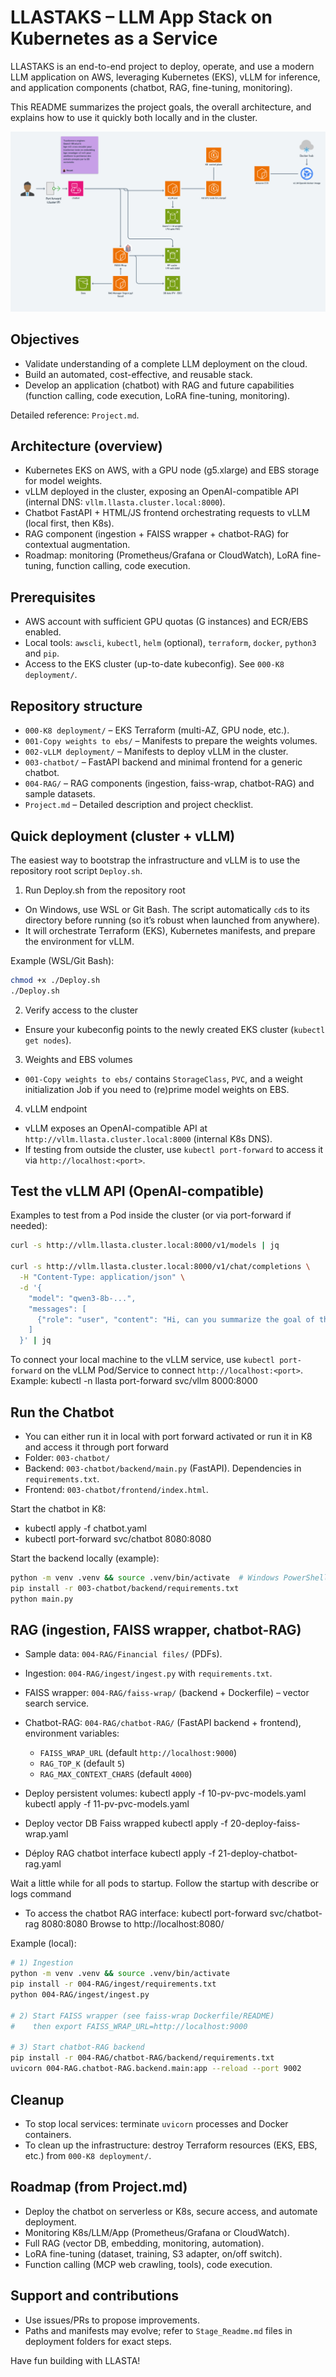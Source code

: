 # LLASTAKS – LLM App Stack on Kubernetes as a Service

LLASTAKS is an end-to-end project to deploy, operate, and use a modern LLM application on AWS, leveraging Kubernetes (EKS), vLLM for inference, and application components (chatbot, RAG, fine-tuning, monitoring).

This README summarizes the project goals, the overall architecture, and explains how to use it quickly both locally and in the cluster.

![Project schema](Doc/schema.png)

## Objectives
- Validate understanding of a complete LLM deployment on the cloud.
- Build an automated, cost-effective, and reusable stack.
- Develop an application (chatbot) with RAG and future capabilities (function calling, code execution, LoRA fine-tuning, monitoring).

Detailed reference: `Project.md`.


## Architecture (overview)
- Kubernetes EKS on AWS, with a GPU node (g5.xlarge) and EBS storage for model weights.
- vLLM deployed in the cluster, exposing an OpenAI-compatible API (internal DNS: `vllm.llasta.cluster.local:8000`).
- Chatbot FastAPI + HTML/JS frontend orchestrating requests to vLLM (local first, then K8s).
- RAG component (ingestion + FAISS wrapper + chatbot-RAG) for contextual augmentation.
- Roadmap: monitoring (Prometheus/Grafana or CloudWatch), LoRA fine-tuning, function calling, code execution.


## Prerequisites
- AWS account with sufficient GPU quotas (G instances) and ECR/EBS enabled.
- Local tools: `awscli`, `kubectl`, `helm` (optional), `terraform`, `docker`, `python3` and `pip`.
- Access to the EKS cluster (up-to-date kubeconfig). See `000-K8 deployment/`.


## Repository structure
- `000-K8 deployment/` – EKS Terraform (multi-AZ, GPU node, etc.).
- `001-Copy weights to ebs/` – Manifests to prepare the weights volumes.
- `002-vLLM deployment/` – Manifests to deploy vLLM in the cluster.
- `003-chatbot/` – FastAPI backend and minimal frontend for a generic chatbot.
- `004-RAG/` – RAG components (ingestion, faiss-wrap, chatbot-RAG) and sample datasets.
- `Project.md` – Detailed description and project checklist.


## Quick deployment (cluster + vLLM)
The easiest way to bootstrap the infrastructure and vLLM is to use the repository root script `Deploy.sh`.

1) Run Deploy.sh from the repository root
- On Windows, use WSL or Git Bash. The script automatically `cd`s to its directory before running (so it’s robust when launched from anywhere).
- It will orchestrate Terraform (EKS), Kubernetes manifests, and prepare the environment for vLLM.

Example (WSL/Git Bash):
```bash
chmod +x ./Deploy.sh
./Deploy.sh
```

2) Verify access to the cluster
- Ensure your kubeconfig points to the newly created EKS cluster (`kubectl get nodes`).

3) Weights and EBS volumes
- `001-Copy weights to ebs/` contains `StorageClass`, `PVC`, and a weight initialization Job if you need to (re)prime model weights on EBS.

4) vLLM endpoint
- vLLM exposes an OpenAI-compatible API at `http://vllm.llasta.cluster.local:8000` (internal K8s DNS).
- If testing from outside the cluster, use `kubectl port-forward` to access it via `http://localhost:<port>`.


## Test the vLLM API (OpenAI-compatible)
Examples to test from a Pod inside the cluster (or via port-forward if needed):

```bash
curl -s http://vllm.llasta.cluster.local:8000/v1/models | jq

curl -s http://vllm.llasta.cluster.local:8000/v1/chat/completions \
  -H "Content-Type: application/json" \
  -d '{
    "model": "qwen3-8b-...", 
    "messages": [
      {"role": "user", "content": "Hi, can you summarize the goal of this project?"}
    ]
  }' | jq
```

To connect your local machine to the vLLM service, use `kubectl port-forward` on the vLLM Pod/Service to connect `http://localhost:<port>`. Example: kubectl -n llasta port-forward svc/vllm 8000:8000


## Run the Chatbot
- You can either run it in local with  port forward activated or run it in K8 and access it through port forward
- Folder: `003-chatbot/`
- Backend: `003-chatbot/backend/main.py` (FastAPI). Dependencies in `requirements.txt`.
- Frontend: `003-chatbot/frontend/index.html`.

Start the chatbot in K8:
 - kubectl apply -f chatbot.yaml
 - kubectl port-forward svc/chatbot 8080:8080

Start the backend locally (example):
```bash
python -m venv .venv && source .venv/bin/activate  # Windows PowerShell: .venv\Scripts\Activate.ps1
pip install -r 003-chatbot/backend/requirements.txt
python main.py
```


## RAG (ingestion, FAISS wrapper, chatbot-RAG)
- Sample data: `004-RAG/Financial files/` (PDFs).
- Ingestion: `004-RAG/ingest/ingest.py` with `requirements.txt`.
- FAISS wrapper: `004-RAG/faiss-wrap/` (backend + Dockerfile) – vector search service.
- Chatbot-RAG: `004-RAG/chatbot-RAG/` (FastAPI backend + frontend), environment variables:
  - `FAISS_WRAP_URL` (default `http://localhost:9000`)
  - `RAG_TOP_K` (default `5`)
  - `RAG_MAX_CONTEXT_CHARS` (default `4000`)

 - Deploy persistent volumes:
 kubectl apply -f 10-pv-pvc-models.yaml
 kubectl apply -f 11-pv-pvc-models.yaml

 - Deploy vector DB Faiss wrapped
  kubectl apply -f 20-deploy-faiss-wrap.yaml

  - Déploy RAG chatbot interface
  kubectl apply -f 21-deploy-chatbot-rag.yaml

  Wait a little while for all pods to startup. Follow the startup with describe or logs command
  - To access the chatbot RAG interface:
  kubectl port-forward svc/chatbot-rag 8080:8080
  Browse to http://localhost:8080/


Example (local):
```bash
# 1) Ingestion
python -m venv .venv && source .venv/bin/activate
pip install -r 004-RAG/ingest/requirements.txt
python 004-RAG/ingest/ingest.py

# 2) Start FAISS wrapper (see faiss-wrap Dockerfile/README)
#    then export FAISS_WRAP_URL=http://localhost:9000

# 3) Start chatbot-RAG backend
pip install -r 004-RAG/chatbot-RAG/backend/requirements.txt
uvicorn 004-RAG.chatbot-RAG.backend.main:app --reload --port 9002
```


## Cleanup
- To stop local services: terminate `uvicorn` processes and Docker containers.
- To clean up the infrastructure: destroy Terraform resources (EKS, EBS, etc.) from `000-K8 deployment/`.


## Roadmap (from Project.md)
- Deploy the chatbot on serverless or K8s, secure access, and automate deployment.
- Monitoring K8s/LLM/App (Prometheus/Grafana or CloudWatch).
- Full RAG (vector DB, embedding, monitoring, automation).
- LoRA fine-tuning (dataset, training, S3 adapter, on/off switch).
- Function calling (MCP web crawling, tools), code execution.


## Support and contributions
- Use issues/PRs to propose improvements.
- Paths and manifests may evolve; refer to `Stage_Readme.md` files in deployment folders for exact steps.

Have fun building with LLASTA!
